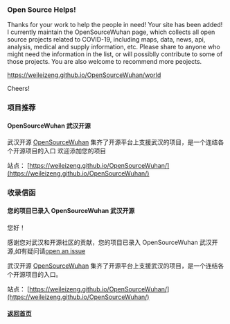 ### Open Source Helps!

Thanks for your work to help the people in need! Your site has been added! I currently maintain the OpenSourceWuhan page, which collects all open source projects related to COVID-19, including maps, data, news, api, analysis, medical and supply information, etc. Please share to anyone who might need the information in the list, or will possiblly contribute to some of those projects. You are also welcome to recommend more peojects.

https://weileizeng.github.io/OpenSourceWuhan/world

Cheers!

### 项目推荐

#### OpenSourceWuhan 武汉开源

武汉开源 [OpenSourceWuhan](https://weileizeng.github.io/OpenSourceWuhan/)
集齐了开源平台上支援武汉的项目，是一个连结各个开源项目的入口 欢迎添加您的项目

站点：
[https://weileizeng.github.io/OpenSourceWuhan/](https://weileizeng.github.io/OpenSourceWuhan/)

### 收录信函

#### 您的项目已录入 OpenSourceWuhan 武汉开源
您好！

感谢您对武汉和开源社区的贡献，您的项目已录入 OpenSourceWuhan 武汉开源,如有疑问请[open an issue](https://github.com/WeileiZeng/OpenSourceWuhan)

武汉开源 [OpenSourceWuhan](https://weileizeng.github.io/OpenSourceWuhan/)
集齐了开源平台上支援武汉的项目，是一个连结各个开源项目的入口。

站点：
[https://weileizeng.github.io/OpenSourceWuhan/](https://weileizeng.github.io/OpenSourceWuhan/)


#### [返回首页](./)

